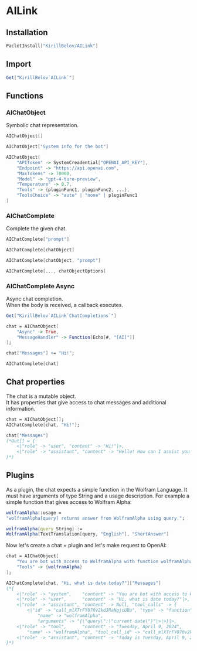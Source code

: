 # AILink

## Installation

```mathematica
PacletInstall["KirillBelov/AILink"]
```

## Import

```mathematica
Get["KirillBelov`AILink`"]
```

## Functions

### AIChatObject

Symbolic chat representation.

```mathematica
AIChatObject[]

AIChatObject["System info for the bot"]

AIChatObject[
    "APIToken" -> SystemCreadential["OPENAI_API_KEY"], 
    "Endpoint" -> "https://api.openai.com", 
    "MaxTokens" -> 70000, 
    "Model" -> "gpt-4-turo-preview", 
    "Temperature" -> 0.7, 
    "Tools" -> {pluginFunc1, pluginFunc2, ...}, 
    "ToolsChoice" -> "auto" | "none" | pluginFunc1
]
```

### AIChatComplete

Complete the given chat. 

```mathematica
AIChatComplete["prompt"] 

AIChatComplete[chatObject] 

AIChatComplete[chatObject, "prompt"]

AIChatComplete[..., chatObjectOptions]
```

### AIChatComplete Async

Async chat completion.  
When the body is received, a callback executes. 

```mathematica
Get["KirillBelov`AILink`ChatCompletions`"]

chat = AIChatObject[
    "Async" -> True, 
    "MessageHandler" -> Function[Echo[#, "[AI]"]]
]; 

chat["Messages"] += "Hi!"; 

AIChatComplete[chat]
```

## Chat properties

The chat is a mutable object.  
It has properties that give access to chat messages and additional information. 

```mathematica
chat = AIChatObject[]; 
AIChatComplete[chat, "Hi!"];

chat["Messages"]
(*Out[] = {
    <|"role" -> "user", "content" -> "Hi!"|>, 
    <|"role" -> "assistant", "content" -> "Hello! How can I assist you today?"|>
}*)
```

## Plugins

As a plugin, the chat expects a simple function in the Wolfram Language. 
It must have arguments of type String and a usage description. 
For example a simple function that gives access to Wolfram Alpha:

```mathematica
wolframAlpha::usage = 
"wolframAlpha[query] returns answer from WolframAlpha using query."; 

wolframAlpha[query_String] := 
WolframAlpha[TextTranslation[query, "English"], "ShortAnswer"]
```

Now let's create a chat + plugin and let's make request to OpenAI:

```mathematica
chat = AIChatObject[
    "You are bot with access to WolframAlpha with function wolframAlpha(query).", 
    "Tools" -> {wolframAlpha}
]; 

AIChatComplete[chat, "Hi, what is date today?"]["Messages"]
(*{
    <|"role" -> "system",    "content" -> "You are bot with access to WolframAlpha with function wolframAlpha(query)."|>, 
    <|"role" -> "user",      "content" -> "Hi, what is date today?"|>, 
    <|"role" -> "assistant", "content" -> Null, "tool_calls" -> {
        <|"id" -> "call_mlXTrFY070v2kdJRaNgjcUBu", "type" -> "function", "function" -> <|
            "name" -> "wolframAlpha", 
            "arguments" -> "{\"query\":\"current date\"}"|>|>}|>, 
    <|"role" -> "tool",      "content" -> "Tuesday, April 9, 2024", 
        "name" -> "wolframAlpha", "tool_call_id" -> "call_mlXTrFY070v2kdJRaNgjcUBu"|>, 
    <|"role" -> "assistant", "content" -> "Today is Tuesday, April 9, 2024."|>
}*)
```
